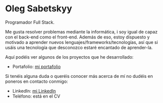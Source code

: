 # Oleg Sabetskyy

Programador Full Stack.

Me gusta resolver problemas mediante la informática, i soy igual de capaz con el back-end como el front-end. Además de eso, estoy dispuesto y motivado a aprender nuevos lenguajes/frameworks/tecnologías, así que si usáis una tecnología que desconozco estaré encantado de aprender-la.

Aquí podéis ver algunos de los proyectos que he desarrollado:

-   Portafolio: [mi portafolio](./porfolio.md)

Si tenéis alguna duda o queréis conocer más acerca de mí no dudéis en poneros en contacto conmigo:

-   LinkedIn: [mi LinkedIn](https://www.linkedin.com/in/oleg-sabetskyy-puntyak-116692200)
-   Teléfono: está en el CV
